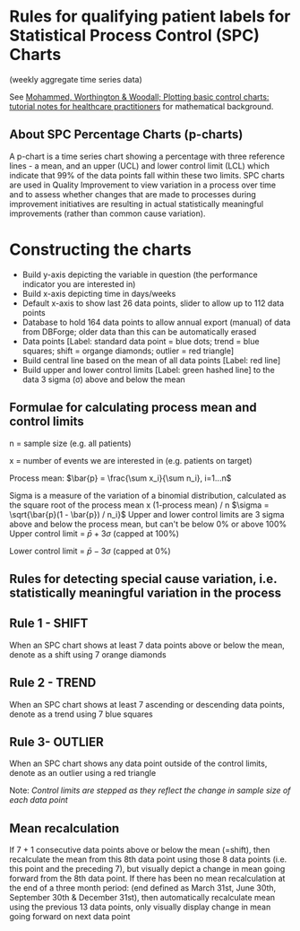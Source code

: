 # Rules for qualifying patient labels for Statistical Process Control (SPC) Charts 
(weekly aggregate time series data)

See [Mohammed, Worthington & Woodall; Plotting basic control charts: tutorial notes for healthcare practitioners](https://qualitysafety.bmj.com/content/17/2/137) for mathematical background.

## About SPC Percentage Charts (p-charts)
A p-chart is a time series chart showing a percentage with three reference lines - a mean, and an upper (UCL) and lower control limit (LCL) which indicate that 99% of the data points fall within these two limits. SPC charts are used in Quality Improvement to view variation in a process over time and to assess whether changes that are made to processes during improvement initiatives are resulting in actual statistically meaningful improvements (rather than common cause variation).

# Constructing the charts

* Build y-axis depicting the variable in question (the performance indicator you are interested in)
* Build x-axis depicting time in days/weeks
* Default x-axis to show last 26 data points, slider to allow up to 112 data points
* Database to hold 164 data points to allow annual export (manual) of data from DBForge; older data than this can be automatically erased
* Data points [Label: standard data point = blue dots; trend = blue squares; shift = organge diamonds; outlier = red triangle]
* Build central line based on the mean of all data points [Label: red line]
* Build upper and lower control limits [Label: green hashed line] to the data 3 sigma (σ) above and below the mean

## Formulae for calculating process mean and control limits

n = sample size (e.g. all patients)

x = number of events we are interested in (e.g. patients on target)

Process mean:
$\bar{p} = \frac{\sum x_i}{\sum n_i}, i=1...n$

Sigma is a measure of the variation of a binomial distribution, calculated as the square root of the process mean x (1-process mean) / n
$\sigma = \sqrt{\bar{p}(1 - \bar{p}) / n_i}$
Upper and lower control limits are 3 sigma above and below the process mean, but can't be below 0% or above 100%
Upper control limit = $\bar{p} + 3 \sigma$ (capped at 100%)
  
Lower control limit = $\bar{p} - 3 \sigma$ (capped at 0%)



## Rules for detecting special cause variation, i.e. statistically meaningful variation in the process

## Rule 1 - SHIFT 

When an SPC chart shows at least 7 data points above or below the mean, denote as a shift using 7 orange diamonds  

## Rule 2 - TREND  

When an SPC chart shows at least 7 ascending or descending data points, denote as a trend using 7 blue squares  

## Rule 3- OUTLIER 

When an SPC chart shows any data point outside of the control limits, denote as an outlier using a red triangle  

Note: *Control limits are stepped as they reflect the change in sample size of each data point* 

## Mean recalculation
If 7 + 1 consecutive data points above or below the mean (=shift), then recalculate the mean from this 8th data point using those 8 data points (i.e. this point and the preceding 7), but visually depict a change in mean going forward from the 8th data point. 
If there has been no mean recalculation at the end of a three month period: (end defined as March 31st, June 30th, September 30th & December 31st), then automatically recalculate mean using the previous 13 data points, only visually display change in mean going forward on next data point

